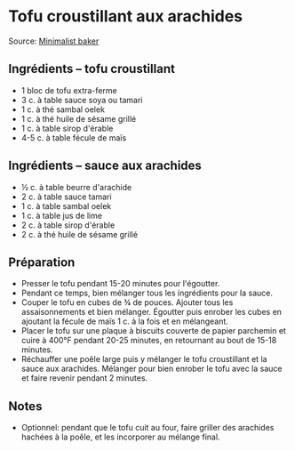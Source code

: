 # Tofu croustillant aux arachides
Source: [Minimalist baker](https://minimalistbaker.com/baked-crispy-peanut-tofu/)

## Ingrédients – tofu croustillant
* 1 bloc de tofu extra-ferme
* 3 c. à table sauce soya ou tamari
* 1 c. à thé sambal oelek
* 1 c. à thé huile de sésame grillé
* 1 c. à table sirop d'érable
* 4-5 c. à table fécule de maïs

## Ingrédients – sauce aux arachides
* ½ c. à table beurre d'arachide
* 2 c. à table sauce tamari
* 1 c. à table sambal oelek
* 1 c. à table jus de lime
* 2 c. à table sirop d'érable
* 2 c. à thé huile de sésame grillé

## Préparation
* Presser le tofu pendant 15-20 minutes pour l'égoutter.
* Pendant ce temps, bien mélanger tous les ingrédients pour la sauce.
* Couper le tofu en cubes de ¾ de pouces. Ajouter tous les assaisonnements et bien mélanger. Égoutter puis enrober les cubes en ajoutant la fécule de maïs 1 c. à la fois et en mélangeant.
* Placer le tofu sur une plaque à biscuits couverte de papier parchemin et cuire à 400°F pendant 20-25 minutes, en retournant au bout de 15-18 minutes.
* Réchauffer une poêle large puis y mélanger le tofu croustillant et la sauce aux arachides. Mélanger pour bien enrober le tofu avec la sauce et faire revenir pendant 2 minutes.

## Notes
* Optionnel: pendant que le tofu cuit au four, faire griller des arachides hachées à la poêle, et les incorporer au mélange final.
